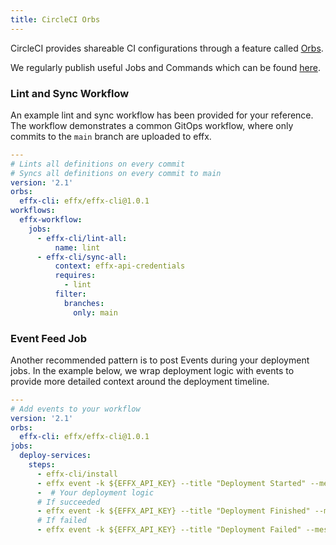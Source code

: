 ```yaml
---
title: CircleCI Orbs
---
```


CircleCI provides shareable CI configurations through a feature called [Orbs](https://circleci.com/docs/2.0/orb-intro/).

We regularly publish useful Jobs and Commands which can be found [here](https://circleci.com/developer/orbs/orb/effx/effx-cli).

### Lint and Sync Workflow

An example lint and sync workflow has been provided for your reference. The workflow demonstrates a common GitOps workflow, where only commits to the `main` branch are uploaded to effx.

```yaml
---
# Lints all definitions on every commit
# Syncs all definitions on every commit to main
version: '2.1'
orbs:
  effx-cli: effx/effx-cli@1.0.1
workflows:
  effx-workflow:
    jobs:
      - effx-cli/lint-all:
          name: lint
      - effx-cli/sync-all:
          context: effx-api-credentials
          requires:
            - lint
          filter:
            branches:
              only: main
```

### Event Feed Job

Another recommended pattern is to post Events during your deployment jobs. In the example below, we wrap deployment logic with events
to provide more detailed context around the deployment timeline.

```yaml
---
# Add events to your workflow
version: '2.1'
orbs:
  effx-cli: effx/effx-cli@1.0.1
jobs:
  deploy-services:
    steps:
      - effx-cli/install
      - effx event -k ${EFFX_API_KEY} --title "Deployment Started" --message "Deploying backend services" --tag "type:deploy"
      -  # Your deployment logic
      # If succeeded
      - effx event -k ${EFFX_API_KEY} --title "Deployment Finished" --message "Deployed backend services" --tag "type:deploy"
      # If failed
      - effx event -k ${EFFX_API_KEY} --title "Deployment Failed" --message "Failed backend services" --tag "type:deploy"
```
